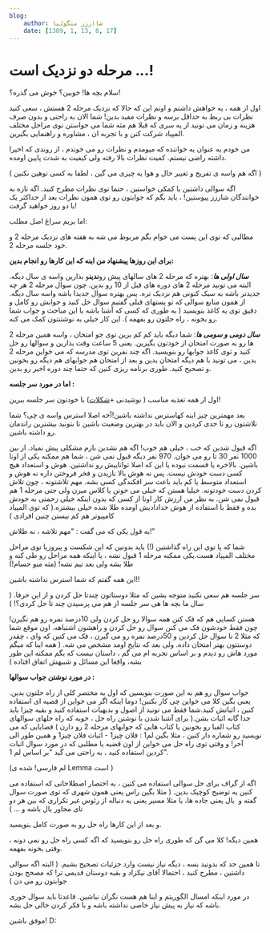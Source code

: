 ```yaml
---
blog:
    author: شااززز منگولیا
    date: [1389, 1, 13, 8, 17]
---
```

# مرحله دو نزدیک است ...!

<div class="cnt">
سلام بچه ها! خوبین؟ خوش می گذره؟!<p>اول از همه ، یه خواهش داشتم و اونم این که حالا که نزدیک مرحله 2 هستش ، سعی کنید نظرات بی ربط به حداقل برسه و نظرات مفید بدین! شما الان به راحتی و بدون صرف هزینه و زمان می تونید از یه سری که قبلا هم مثه شما می خواستن توی مراحل مختلف المپیاد شرکت کنن و با تجربه ان ، مشاوره و راهنمایی بگیرین.</p>
<p>من خودم به عنوان یه خواننده که میومدم و نظرات رو می خوندم ، از روندی که اخیرا داشته راضی نیستم. کمیت نظرات بالا رفته ولی کیفیت به شدت پایین اومده.</p>
<p>( اگه هم واسه ی تفریح و تغییر حال و هوا یه چیزی می گین ، لطفا به کسی توهین نکنین )</p>
<p>اگه سوالی داشتین یا کمکی خواستین ، حتما توی نظرات مطرح کنید. اگه تازه به خوانندگان شاززز پیوستین! ، باید بگم که جوابتون رو توی همون نظرات بعد از حداکثر یک یا دو روز خواهید گرفت!</p>
<p>اما بریم سراغ اصل مطلب:</p>
<p>مطالبی که توی این پست می خوام بگم مربوط می شه به هفته های نزدیک مرحله 2 و خود جلسه مرحله 2. </p>
<p><strong>برای این روزها پیشنهاد من اینه که این کارها رو انجام بدین:</strong></p>
<p><em><strong>سال اولی ها</strong></em>: بهتره که مرحله 2 های سالهای پیش رو<strong>ندین</strong>و بذارین واسه ی سال دیگه. البته می تونید مرحله 2 های دوره های قبل از 10 رو بدین. چون سوال مرحله 2 هر چه جدیدتر باشه به سبک کنونی هم نزدیک تره. پس بهتره سوال جدیدا باشه واسه سال دیگه. از همون منابع سوالی که تو پستهای قبلی گفتیم سوال حل کنید و جوابش رو کامل و دقیق توی یه کاغذ بنویسید ( به طوری که کسی که آشنا باشه با این مباحث و جواب شما رو بخونه ، راه حلتون رو بفهمه ). این کار خیلی به نوشتنتون کمک می کنه.</p>
<p><em><strong>سال دومی و سومی ها</strong></em>: شما دیگه باید کم کم برین توی جو امتحان ، واسه همین مرحله 2 ها رو به صورت امتحان از خودتون بگیرین. یعنی 5 ساعت وقت بذارین و سوالها رو حل کنید و توی کاغذ جوابها رو بنویسید. اگه چند نفرین توی مدرسه که می خواین مرحله 2 بدین ، می تونید با هم دیگه امتحان بدین و بعد از امتحان هم جوابهای هم دیگه رو بخونین و تصحیح کنید. طوری برنامه ریزی کنین که حتما چند دوره اخیر رو بدین.</p>
<p><strong>اما در مورد سر جلسه : </strong></p>
<p>اول از همه تغذیه مناسب ( نوشیدنی +<u>شکلات</u>) با خودتون سر جلسه ببرین!</p>
<p>بعد مهمترین چیز اینه کهاسترس نداشته باشین!آخه اصلا استرس واسه ی چی؟ شما تلاشتون رو تا حدی کردین و الان باید در بهترین وضعیت باشین تا بتونید بیشترین راندمان رو داشته باشین.</p>
<p>اگه قبول شدین که خب ، خیلی هم خوب! اگه هم نشدین بازم مشکلی پیش نمیاد. از بین 1000 نفر 30 تا رو می خوان. 970 نفر دیگه قبول نمی شن ، شما هم ممکنه یکی از اونا باشین. بالاخره یا قسمت نبوده یا این که اصلا تواناییش رو نداشتین. هوش و استعداد هیچ کسی دست خودش نیست. پس نه هوش بالا نازیدن و فخر فروختن داره نه هوش و استعداد متوسط یا کم باید باعث سر افکندگی کسی بشه. مهم تلاشتونه ، چون تلاش کردن دست خودتونه. خیلیا هستن که خیلی می خونن یا کلاس میرن ولی حتی مرحله 1 هم قبول نمی شن. به نظر من ارزش کار اونا از کسی که بدون اینکه خیلی زحمتی به خودش بده و فقط با استفاده از هوش خدادادیش اومده طلا شده خیلی بیشتره.( که توی المپیاد کامپیوتر هم کم نیستن چنین افرادی )</p>
<p>به قول یکی که می گفت : "مهم تلاشه ، نه طلاش!"</p>
<p>شما که پا توی این راه گذاشتین (!) باید بدونین که این شکست و پیروزیا توی مراحل مختلف المپیاد هست.یکی ممکنه مرحله 1 قبول نشه ، یا اینکه همه مراحل رو طی کنه و طلا بشه ولی بعد تیم نشه! (مثه منو حسام!) </p>
<p>این همه گفتم که شما استرس نداشته باشین!!</p>
<p>سر جلسه هم سعی نکنید متوجه بشین که مثلا دوستاتون چندتا حل کردن و از این حرفا. ( سال ما بچه ها هی سر جلسه از هم می پرسیدن چند تا حل کردی؟! )</p>
<p>هستن کسایی هم که فک کنن همه سوالا رو حل کردن ولی 10درصد نمره رو هم نگیرن! چون فقط خودشون فک می کنن سوال رو حل کردن و راهشون اشتباهه. اون موقع شما که مثلا 2 تا سوال حل کردین و 50درصد نمره رو می گیرن ، فک می کنین که وای ، چقدر دوستتون بهتر امتحان داده. ولی بعد که نتایج اومد مشخص می شه. ( همه اینا که میگم مورد هاش رو دیدم و بر اساس تجربه ام می گم ، داستان نیست که بگم ممکنه این طور بشه، واقعا این مسائل و شبیهش اتفاق افتاده )</p>
<p><strong>در مورد نوشتن جواب سوالها :</strong></p>
<p>جواب سوال رو هم به این صورت بنویسین که اول یه مختصر کلی از راه حلتون بدین. یعنی بگین کلا می خواین چی کار بکنین! دوما اینکه اگر می خواین از قضیه ای استفاده کنین ، اثباتش کنید.شما فقط می تونید از اصول و بدیهیات استفاده کنید و بقیه چیزا باید جدا گانه اثبات بشن.( برای آشنا شدن با نوشتن راه حل ، خوبه که راه حلهای سوالهای کتاب الفبا رو بخونین یا کتاب هایی که جوابهای مرحله 2 رو دارن ) قضایایی که می نویسید رو شماره دار کنین ، مثلا بگین لم1 : فلان چیز1 - اثبات فلان چیز1 و همین طور الی آخر! و وقتی توی راه حل می خواین از اون قضیه یا مطلبی که در مورد سوال اثبات کردین استفاده کنید ، به راحتی می گید "بر اساس لم 1".</p>
<p>(لم فارسی! شده ی Lemma است )</p>
<p>اگه از گراف برای حل سوالی استفاده می کنین ، به اختصار اصطلاحاتی که استفاده می کنین یه توضیح کوچیک بدین. ( مثلا بگین راس یعنی همون شهری که توی صورت سوال گفته و  یال یعنی جاده ها، یا مثلا مسیر یعنی یه دنباله از رئوس غیر تکراری که بین هر دو تای مجاور یال باشه و ... )</p>
<p>و بعد از این کارها راه حل رو به صورت کامل بنویسید.</p>
<p>همین دیگه! کلا می گن که طوری راه حل رو بنویسید که اگه کسی راه حل رو نمی دونه ، وقتی بخونه بفهمه.</p>
<p>تا همین حد که بدونید بسه ، دیگه نیاز نیست وارد جزئیات تصحیح بشیم. ( البته اگه سوالی داشتین ، مطرح کنید ، احتمالا آقای نیکزاد و بقیه دوستان قدیمی تر! که مصحح بودن جوابتون رو می دن ) </p>
<p>در مورد اینکه امسال الگوریتم و اینا هم هست نگران نباشین. قاعدتا باید سوال جوری باشه که نیاز به پیش نیاز خاصی نداشته باشه و با فکر کردن خالی حل بشه.</p>
<p>موفق باشین! D:</p>
<p></p>
</div>
